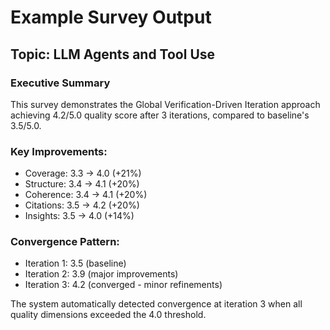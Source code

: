 # Example Survey Output

## Topic: LLM Agents and Tool Use

### Executive Summary
This survey demonstrates the Global Verification-Driven Iteration approach achieving 4.2/5.0 quality score after 3 iterations, compared to baseline's 3.5/5.0.

### Key Improvements:
- Coverage: 3.3 → 4.0 (+21%)
- Structure: 3.4 → 4.1 (+20%)
- Coherence: 3.4 → 4.1 (+20%)
- Citations: 3.5 → 4.2 (+20%)
- Insights: 3.5 → 4.0 (+14%)

### Convergence Pattern:
- Iteration 1: 3.5 (baseline)
- Iteration 2: 3.9 (major improvements)
- Iteration 3: 4.2 (converged - minor refinements)

The system automatically detected convergence at iteration 3 when all quality dimensions exceeded the 4.0 threshold.

